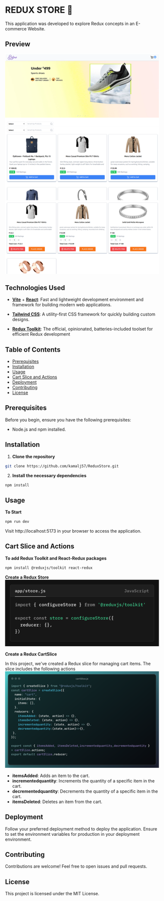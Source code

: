 # REDUX STORE 🛒 

This application was developed to explore Redux concepts in an E-commerce Website.

## Preview
![Screenshot of the App](./src/assets/sample1.png)
![Screenshot of the App](./src/assets/sample2.png)
![Screenshot of the App](./src/assets/sample3.png)

## Technologies Used
- [**Vite**](https://vitejs.dev/) + [**React**](https://reactjs.org/): Fast and lightweight development environment and framework for building modern web applications. 

- [**Tailwind CSS**](https://tailwindcss.com/): A utility-first CSS framework for quickly building custom designs.

- [**Redux Toolkit**](https://redux-toolkit.js.org/): The official, opinionated, batteries-included toolset for efficient Redux development

## Table of Contents

- [Prerequisites](#prerequisites)
- [Installation](#installation)
- [Usage](#usage)
- [Cart Slice and Actions](#cart-slice-and-actions)
- [Deployment](#deployment)
- [Contributing](#contributing)
- [License](#license)

## Prerequisites

Before you begin, ensure you have the following prerequisites:

- Node.js and npm installed.

## Installation

1. **Clone the repository**
```bash   
git clone https://github.com/kamalj57/ReduxStore.git
```
2. **Install the necessary dependencies**
```bash
npm install
```

## Usage
**To Start**
```bash
npm run dev
```
Visit http://localhost:5173 in your browser to access the application.


## Cart Slice and Actions
**To  add Redux Toolkit and React-Redux packages**
```bash
npm install @reduxjs/toolkit react-redux
```
**Create a Redux Store**
![Screenshot of the App](./src/assets/app_store.png)

**Create a Redux CartSlice**

In this project, we've created a Redux slice for managing cart items. The slice includes the following actions
![Screenshot of the App](./src/assets/cartSlice.png)

  - **itemsAdded**: Adds an item to the cart.
  - **incrementedquantity**: Increments the quantity of a specific item in the cart.
  - **decrementedquantity**: Decrements the quantity of a specific item in the cart.
  - **itemsDeleted**: Deletes an item from the cart.

## Deployment
Follow your preferred deployment method to deploy the application. Ensure to set the environment variables for production in your deployment environment.

## Contributing
Contributions are welcome! Feel free to open issues and pull requests.

## License
This project is licensed under the MIT License.

